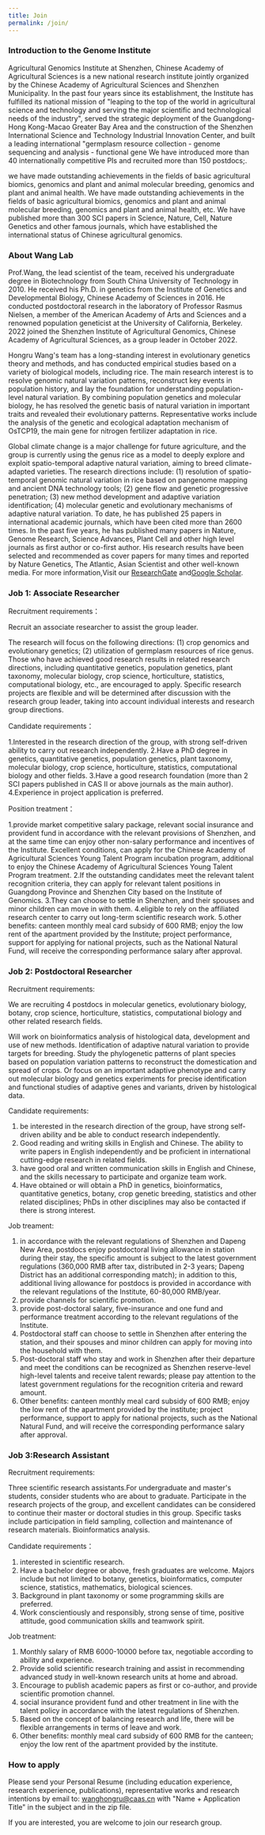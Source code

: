 ```yaml
---
title: Join
permalink: /join/
---
```


### Introduction to the Genome Institute
Agricultural Genomics Institute at Shenzhen, Chinese Academy of Agricultural Sciences is a new national research institute jointly organized by the Chinese Academy of Agricultural Sciences and Shenzhen Municipality. In the past four years since its establishment, the Institute has fulfilled its national mission of "leaping to the top of the world in agricultural science and technology and serving the major scientific and technological needs of the industry", served the strategic deployment of the Guangdong-Hong Kong-Macao Greater Bay Area and the construction of the Shenzhen International Science and Technology Industrial Innovation Center, and built a leading international "germplasm resource collection - genome sequencing and analysis - functional gene We have introduced more than 40 internationally competitive PIs and recruited more than 150 postdocs;.

we have made outstanding achievements in the fields of basic agricultural biomics, genomics and plant and animal molecular breeding, genomics and plant and animal health. We have made outstanding achievements in the fields of basic agricultural biomics, genomics and plant and animal molecular breeding, genomics and plant and animal health, etc. We have published more than 300 SCI papers in Science, Nature, Cell, Nature Genetics and other famous journals, which have established the international status of Chinese agricultural genomics.

### About Wang Lab

Prof.Wang, the lead scientist of the team, received his undergraduate degree in Biotechnology from South China University of Technology in 2010. He received his Ph.D. in genetics from the Institute of Genetics and Developmental Biology, Chinese Academy of Sciences in 2016. He conducted postdoctoral research in the laboratory of Professor Rasmus Nielsen, a member of the American Academy of Arts and Sciences and a renowned population geneticist at the University of California, Berkeley. 2022 joined the Shenzhen Institute of Agricultural Genomics, Chinese Academy of Agricultural Sciences, as a group leader in October 2022.

Hongru Wang's team has a long-standing interest in evolutionary genetics theory and methods, and has conducted empirical studies based on a variety of biological models, including rice. The main research interest is to resolve genomic natural variation patterns, reconstruct key events in population history, and lay the foundation for understanding population-level natural variation. By combining population genetics and molecular biology, he has resolved the genetic basis of natural variation in important traits and revealed their evolutionary patterns. Representative works include the analysis of the genetic and ecological adaptation mechanism of OsTCP19, the main gene for nitrogen fertilizer adaptation in rice. 

Global climate change is a major challenge for future agriculture, and the group is currently using the genus rice as a model to deeply explore and exploit spatio-temporal adaptive natural variation, aiming to breed climate-adapted varieties. The research directions include: (1) resolution of spatio-temporal genomic natural variation in rice based on pangenome mapping and ancient DNA technology tools; (2) gene flow and genetic progressive penetration; (3) new method development and adaptive variation identification; (4) molecular genetic and evolutionary mechanisms of adaptive natural variation. To date, he has published 25 papers in international academic journals, which have been cited more than 2600 times. In the past five years, he has published many papers in Nature, Genome Research, Science Advances, Plant Cell and other high level journals as first author or co-first author. His research results have been selected and recommended as cover papers for many times and reported by Nature Genetics, The Atlantic, Asian Scientist and other well-known media. For more information,Visit our [ResearchGate]([https：//www.researchgate.net/profile/Hongru-Wang]) and[Google Scholar]([https://scholar.google.com/citations?hl=en&user=kaAFHOwAAAAJ]).

### Job 1: Associate Researcher

Recruitment requirements：

Recruit an associate researcher to assist the group leader.

The research will focus on the following directions: (1) crop genomics and evolutionary genetics; (2) utilization of germplasm resources of rice genus. Those who have achieved good research results in related research directions, including quantitative genetics, population genetics, plant taxonomy, molecular biology, crop science, horticulture, statistics, computational biology, etc., are encouraged to apply. Specific research projects are flexible and will be determined after discussion with the research group leader, taking into account individual interests and research group directions.

Candidate requirements：

1.Interested in the research direction of the group, with strong self-driven ability to carry out research independently. 
2.Have a PhD degree in genetics, quantitative genetics, population genetics, plant taxonomy, molecular biology, crop science, horticulture, statistics, computational biology and other fields.
3.Have a good research foundation (more than 2 SCI papers published in CAS II or above journals as the main author).
4.Experience in project application is preferred.

Position treatment：

1.provide market competitive salary package, relevant social insurance and provident fund in accordance with the relevant provisions of Shenzhen, and at the same time can enjoy other non-salary performance and incentives of the Institute. Excellent conditions, can apply for the Chinese Academy of Agricultural Sciences Young Talent Program incubation program, additional to enjoy the Chinese Academy of Agricultural Sciences Young Talent Program treatment.
2.If the outstanding candidates meet the relevant talent recognition criteria, they can apply for relevant talent positions in Guangdong Province and Shenzhen City based on the Institute of Genomics.
3.They can choose to settle in Shenzhen, and their spouses and minor children can move in with them.
4.eligible to rely on the affiliated research center to carry out long-term scientific research work.
5.other benefits: canteen monthly meal card subsidy of 600 RMB; enjoy the low rent of the apartment provided by the Institute; project performance, support for applying for national projects, such as the National Natural Fund, will receive the corresponding performance salary after approval.

### Job 2: Postdoctoral Researcher

Recruitment requirements:

We are recruiting 4 postdocs in molecular genetics, evolutionary biology, botany, crop science, horticulture, statistics, computational biology and other related research fields.

Will work on bioinformatics analysis of histological data, development and use of new methods. Identification of adaptive natural variation to provide targets for breeding. Study the phylogenetic patterns of plant species based on population variation patterns to reconstruct the domestication and spread of crops. Or focus on an important adaptive phenotype and carry out molecular biology and genetics experiments for precise identification and functional studies of adaptive genes and variants, driven by histological data.

Candidate requirements:

1. be interested in the research direction of the group, have strong self-driven ability and be able to conduct research independently.
2. Good reading and writing skills in English and Chinese. The ability to write papers in English independently and be proficient in international cutting-edge research in related fields.
3. have good oral and written communication skills in English and Chinese, and the skills necessary to participate and organize team work.
4. Have obtained or will obtain a PhD in genetics, bioinformatics, quantitative genetics, botany, crop genetic breeding, statistics and other related disciplines; PhDs in other disciplines may also be contacted if there is strong interest.
 
Job treament:

1. in accordance with the relevant regulations of Shenzhen and Dapeng New Area, postdocs enjoy postdoctoral living allowance in station during their stay, the specific amount is subject to the latest government regulations (360,000 RMB after tax, distributed in 2-3 years; Dapeng District has an additional corresponding match); in addition to this, additional living allowance for postdocs is provided in accordance with the relevant regulations of the Institute, 60-80,000 RMB/year.
2. provide channels for scientific promotion.
3. provide post-doctoral salary, five-insurance and one fund and performance treatment according to the relevant regulations of the Institute.
4. Postdoctoral staff can choose to settle in Shenzhen after entering the station, and their spouses and minor children can apply for moving into the household with them.
5. Post-doctoral staff who stay and work in Shenzhen after their departure and meet the conditions can be recognized as Shenzhen reserve-level high-level talents and receive talent rewards; please pay attention to the latest government regulations for the recognition criteria and reward amount.
6. Other benefits: canteen monthly meal card subsidy of 600 RMB; enjoy the low rent of the apartment provided by the institute; project performance, support to apply for national projects, such as the National Natural Fund, and will receive the corresponding performance salary after approval.

### Job 3:Research Assistant

Recruitment requirements:

Three scientific research assistants.For undergraduate and master's students, consider students who are about to graduate. Participate in the research projects of the group, and excellent candidates can be considered to continue their master or doctoral studies in this group. Specific tasks include participation in field sampling, collection and maintenance of research materials. Bioinformatics analysis.
 
Candidate requirements：
1. interested in scientific research.
2. Have a bachelor degree or above, fresh graduates are welcome. Majors include but not limited to botany, genetics, bioinformatics, computer science, statistics, mathematics, biological sciences.
3. Background in plant taxonomy or some programming skills are preferred.
4. Work conscientiously and responsibly, strong sense of time, positive attitude, good communication skills and teamwork spirit.

Job treatment:

1. Monthly salary of RMB 6000-10000 before tax, negotiable according to ability and experience.
2. Provide solid scientific research training and assist in recommending advanced study in well-known research units at home and abroad.
3. Encourage to publish academic papers as first or co-author, and provide scientific promotion channel.
4. social insurance provident fund and other treatment in line with the talent policy in accordance with the latest regulations of Shenzhen.
5. Based on the concept of balancing research and life, there will be flexible arrangements in terms of leave and work.
6. Other benefits: monthly meal card subsidy of 600 RMB for the canteen; enjoy the low rent of the apartment provided by the institute.

### How to apply

Please send your Personal Resume (including education experience, research experience, publications), representative works and research intentions by email to: wanghongru@caas.cn with "Name + Application Title" in the subject and in the zip file.

If you are interested, you are welcome to join our research group.


